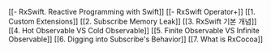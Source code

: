 [[- RxSwift. Reactive Programming with Swift]]
[[- RxSwift Operator+]]
[[1. Custom Extensions]]
[[2. Subscribe Memory Leak]]
[[3. RxSwift 기본 개념]]
[[4. Hot Observable VS Cold Observable]]
[[5. Finite Observable VS Infinite Observable]]
[[6.  Digging into Subscribe's Behavior]]
[[7. What is RxCocoa]]